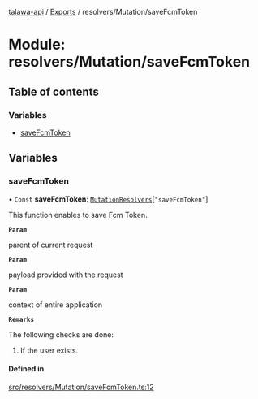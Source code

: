 [talawa-api](../README.md) / [Exports](../modules.md) / resolvers/Mutation/saveFcmToken

# Module: resolvers/Mutation/saveFcmToken

## Table of contents

### Variables

- [saveFcmToken](resolvers_Mutation_saveFcmToken.md#savefcmtoken)

## Variables

### saveFcmToken

• `Const` **saveFcmToken**: [`MutationResolvers`](types_generatedGraphQLTypes.md#mutationresolvers)[``"saveFcmToken"``]

This function enables to save Fcm Token.

**`Param`**

parent of current request

**`Param`**

payload provided with the request

**`Param`**

context of entire application

**`Remarks`**

The following checks are done:
1. If the user exists.

#### Defined in

[src/resolvers/Mutation/saveFcmToken.ts:12](https://github.com/PalisadoesFoundation/talawa-api/blob/612a320/src/resolvers/Mutation/saveFcmToken.ts#L12)

